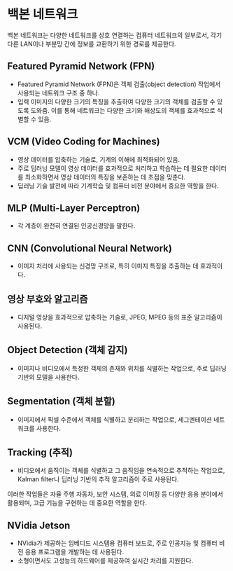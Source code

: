 # 백본 네트워크

백본 네트워크는 다양한 네트워크를 상호 연결하는 컴퓨터 네트워크의 일부로서, 각기 다른 LAN이나 부분망 간에 정보를 교환하기 위한 경로를 제공한다.

## Featured Pyramid Network (FPN)
- Featured Pyramid Network (FPN)은 객체 검출(object detection) 작업에서 사용되는 네트워크 구조 중 하나.
- 입력 이미지의 다양한 크기의 특징을 추출하여 다양한 크기의 객체를 검출할 수 있도록 도와줌. 이를 통해 네트워크는 다양한 크기와 해상도의 객체를 효과적으로 식별할 수 있음.

## VCM (Video Coding for Machines)
- 영상 데이터를 압축하는 기술로, 기계의 이해에 최적화되어 있음.
- 주로 딥러닝 모델이 영상 데이터를 효과적으로 처리하고 학습하는 데 필요한 데이터를 최소화하면서 영상 데이터의 특징을 보존하는 데 초점을 맞춘다.
- 딥러닝 기술 발전에 따라 기계학습 및 컴퓨터 비전 분야에서 중요한 역할을 한다.

## MLP (Multi-Layer Perceptron)
- 각 계층이 완전히 연결된 인공신경망을 말한다.

## CNN (Convolutional Neural Network)
- 이미지 처리에 사용되는 신경망 구조로, 특히 이미지 특징을 추출하는 데 효과적이다.

## 영상 부호와 알고리즘
- 디지털 영상을 효과적으로 압축하는 기술로, JPEG, MPEG 등의 표준 알고리즘이 사용된다.

## Object Detection (객체 감지)
- 이미지나 비디오에서 특정한 객체의 존재와 위치를 식별하는 작업으로, 주로 딥러닝 기반의 모델을 사용한다.

## Segmentation (객체 분할)
- 이미지에서 픽셀 수준에서 객체를 식별하고 분리하는 작업으로, 세그멘테이션 네트워크를 사용한다.

## Tracking (추적)
- 비디오에서 움직이는 객체를 식별하고 그 움직임을 연속적으로 추적하는 작업으로, Kalman filter나 딥러닝 기반의 추적 알고리즘이 주로 사용된다.

이러한 작업들은 자율 주행 자동차, 보안 시스템, 의료 이미징 등 다양한 응용 분야에서 활용되며, 고급 기능을 구현하는 데 중요한 역할을 한다.

## NVidia Jetson
- NVidia가 제공하는 임베디드 시스템용 컴퓨터 보드로, 주로 인공지능 및 컴퓨터 비전 응용 프로그램을 개발하는 데 사용된다.
- 소형이면서도 고성능의 하드웨어를 제공하여 실시간 처리를 지원한다.
